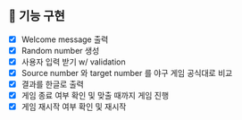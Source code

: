 ## 📝 기능 구현

- [x] Welcome message 출력
- [x] Random number 생성
- [x] 사용자 입력 받기 w/ validation
- [x] Source number 와 target number 를 야구 게임 공식대로 비교
- [x] 결과를 한글로 출력
- [x] 게임 종료 여부 확인 및 맞출 때까지 게임 진행
- [x] 게임 재시작 여부 확인 및 재시작
